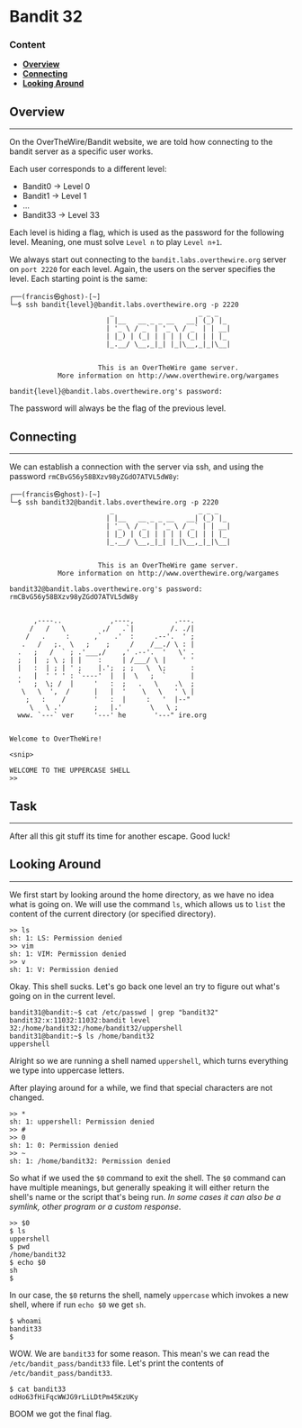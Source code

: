 # Bandit 32

### Content
- **[Overview](#Overview)**
- **[Connecting](#Connecting)**
- **[Looking Around](#Looking-Around)**


## Overview

-----------------
On the OverTheWire/Bandit website, we are told how connecting to the bandit server as a specific user works.

Each user corresponds to a different level:
- Bandit0 -> Level 0
- Bandit1 -> Level 1
- ...
- Bandit33 -> Level 33

Each level is hiding a flag, which is used as the password for the following level. Meaning, one must solve `Level n` to play `Level n+1`.

We always start out connecting to the `bandit.labs.overthewire.org` server on `port 2220` for each level.
Again, the users on the server specifies the level. Each starting point is the same:

``` commandline
┌──(francis㉿ghost)-[~]
└─$ ssh bandit{level}@bandit.labs.overthewire.org -p 2220
                         _                     _ _ _   
                        | |__   __ _ _ __   __| (_) |_ 
                        | '_ \ / _` | '_ \ / _` | | __|
                        | |_) | (_| | | | | (_| | | |_ 
                        |_.__/ \__,_|_| |_|\__,_|_|\__|
                                                       

                      This is an OverTheWire game server. 
            More information on http://www.overthewire.org/wargames

bandit{level}@bandit.labs.overthewire.org's password: 
```

The password will always be the flag of the previous level.


## Connecting

--------------

We can establish a connection with the server via ssh, and using the password `rmCBvG56y58BXzv98yZGdO7ATVL5dW8y`:

``` commandline
┌──(francis㉿ghost)-[~]
└─$ ssh bandit32@bandit.labs.overthewire.org -p 2220
                         _                     _ _ _   
                        | |__   __ _ _ __   __| (_) |_ 
                        | '_ \ / _` | '_ \ / _` | | __|
                        | |_) | (_| | | | | (_| | | |_ 
                        |_.__/ \__,_|_| |_|\__,_|_|\__|
                                                       

                      This is an OverTheWire game server. 
            More information on http://www.overthewire.org/wargames

bandit32@bandit.labs.overthewire.org's password: rmCBvG56y58BXzv98yZGdO7ATVL5dW8y


      ,----..            ,----,          .---.
     /   /   \         ,/   .`|         /. ./|
    /   .     :      ,`   .'  :     .--'.  ' ;
   .   /   ;.  \   ;    ;     /    /__./ \ : |
  .   ;   /  ` ; .'___,/    ,' .--'.  '   \' .
  ;   |  ; \ ; | |    :     | /___/ \ |    ' '
  |   :  | ; | ' ;    |.';  ; ;   \  \;      :
  .   |  ' ' ' : `----'  |  |  \   ;  `      |
  '   ;  \; /  |     '   :  ;   .   \    .\  ;
   \   \  ',  /      |   |  '    \   \   ' \ |
    ;   :    /       '   :  |     :   '  |--"
     \   \ .'        ;   |.'       \   \ ;
  www. `---` ver     '---' he       '---" ire.org


Welcome to OverTheWire!

<snip>

WELCOME TO THE UPPERCASE SHELL
>>
```

## Task

--------------

After all this git stuff its time for another escape. Good luck!

## Looking Around

--------------
We first start by looking around the home directory, as we have no idea what is going on. We will use the command `ls`,
which allows us to `list` the content of the current directory (or specified directory).

``` text
>> ls
sh: 1: LS: Permission denied
>> vim
sh: 1: VIM: Permission denied
>> v
sh: 1: V: Permission denied
```

Okay. This shell sucks. Let's go back one level an try to figure out what's going on in the current level.

``` text
bandit31@bandit:~$ cat /etc/passwd | grep "bandit32"
bandit32:x:11032:11032:bandit level 32:/home/bandit32:/home/bandit32/uppershell
bandit31@bandit:~$ ls /home/bandit32
uppershell
```

Alright so we are running a shell named `uppershell`, which turns everything we type into uppercase letters.

After playing around for a while, we find that special characters are not changed.

``` text
>> *
sh: 1: uppershell: Permission denied
>> #
>> 0
sh: 1: 0: Permission denied
>> ~
sh: 1: /home/bandit32: Permission denied
```

So what if we used the `$0` command to exit the shell. The `$0` command can have multiple meanings, but generally speaking
it will either return the shell's name or the script that's being run. *In some cases it can also be a symlink, other program
or a custom response*. 

``` text
>> $0
$ ls
uppershell
$ pwd
/home/bandit32
$ echo $0
sh
$
```

In our case, the `$0` returns the shell, namely `uppercase` which invokes a new shell, where if run `echo $0` we get `sh`.

``` text
$ whoami
bandit33
$
```
WOW. We are `bandit33` for some reason. This mean's we can read the `/etc/bandit_pass/bandit33` file. Let's print the 
contents of `/etc/bandit_pass/bandit33`.

``` text
$ cat bandit33
odHo63fHiFqcWWJG9rLiLDtPm45KzUKy
```

BOOM we got the final flag.





